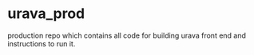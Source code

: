# urava_prod
production repo which contains all code for building urava front end and instructions to run it.
